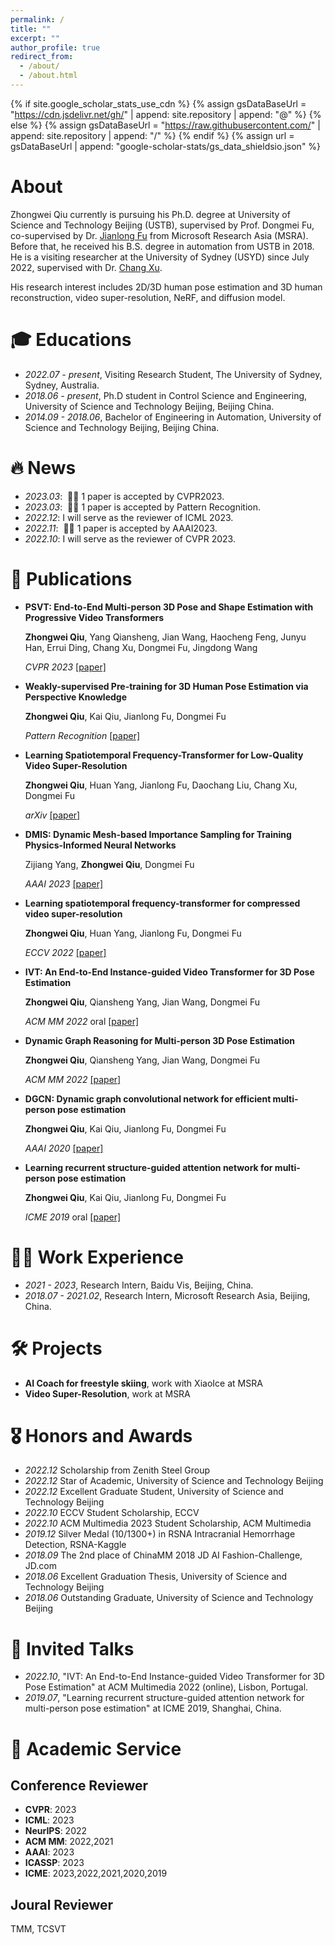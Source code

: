 ```yaml
---
permalink: /
title: ""
excerpt: ""
author_profile: true
redirect_from: 
  - /about/
  - /about.html
---
```


{% if site.google_scholar_stats_use_cdn %}
{% assign gsDataBaseUrl = "https://cdn.jsdelivr.net/gh/" | append: site.repository | append: "@" %}
{% else %}
{% assign gsDataBaseUrl = "https://raw.githubusercontent.com/" | append: site.repository | append: "/" %}
{% endif %}
{% assign url = gsDataBaseUrl | append: "google-scholar-stats/gs_data_shieldsio.json" %}

<span class='anchor' id='about-me'></span>

# About
Zhongwei Qiu currently is pursuing his Ph.D. degree at University of Science and Technology Beijing (USTB), supervised by Prof. Dongmei Fu, co-supervised by Dr. [Jianlong Fu](https://jianlong-fu.github.io/) from Microsoft Research Asia (MSRA). Before that, he received his B.S. degree in automation from USTB in 2018. He is a visiting researcher at the University of Sydney (USYD) since July 2022, supervised with Dr. [Chang Xu](http://changxu.xyz/).

His research interest includes 2D/3D human pose estimation and 3D human reconstruction, video super-resolution, NeRF, and diffusion model.

# 🎓︎ Educations
- *2022.07 - present*, Visiting Research Student, The University of Sydney, Sydney, Australia.
- *2018.06 - present*, Ph.D student in Control Science and Engineering, University of Science and Technology Beijing, Beijing China. 
- *2014.09 - 2018.06*, Bachelor of Engineering in Automation, University of Science and Technology Beijing, Beijing China. 

# 🔥 News
- *2023.03*: &nbsp;🎉🎉 1 paper is accepted by CVPR2023. 
- *2023.03*: &nbsp;🎉🎉 1 paper is accepted by Pattern Recognition. 
- *2022.12*: I will serve as the reviewer of ICML 2023.
- *2022.11*: &nbsp;🎉🎉 1 paper is accepted by AAAI2023. 
- *2022.10*: I will serve as the reviewer of CVPR 2023.

# 📝 Publications 
- **PSVT: End-to-End Multi-person 3D Pose and Shape Estimation with Progressive Video Transformers**
  
  **Zhongwei Qiu**, Yang Qiansheng, Jian Wang, Haocheng Feng, Junyu Han, Errui Ding, Chang Xu, Dongmei Fu, Jingdong Wang
  
  *CVPR 2023* [[paper]](https://arxiv.org/abs/2303.09187)
  
- **Weakly-supervised Pre-training for 3D Human Pose Estimation via Perspective Knowledge**
  
  **Zhongwei Qiu**, Kai Qiu, Jianlong Fu, Dongmei Fu
  
  *Pattern Recognition* [[paper]](https://www.sciencedirect.com/science/article/pii/S0031320323001978)
  
- **Learning Spatiotemporal Frequency-Transformer for Low-Quality Video Super-Resolution**
  
  **Zhongwei Qiu**, Huan Yang, Jianlong Fu, Daochang Liu, Chang Xu, Dongmei Fu
  
  *arXiv* [[paper]](https://arxiv.org/abs/2212.14046)

- **DMIS: Dynamic Mesh-based Importance Sampling for Training Physics-Informed Neural Networks**
  
  Zijiang Yang, **Zhongwei Qiu**, Dongmei Fu
  
  *AAAI 2023* [[paper]](https://arxiv.org/abs/2211.13944)
  
- **Learning spatiotemporal frequency-transformer for compressed video super-resolution**
  
  **Zhongwei Qiu**, Huan Yang, Jianlong Fu, Dongmei Fu
  
  *ECCV 2022* [[paper]](https://www.ecva.net/papers/eccv_2022/papers_ECCV/papers/136780252.pdf)
  
- **IVT: An End-to-End Instance-guided Video Transformer for 3D Pose Estimation**
  
  **Zhongwei Qiu**, Qiansheng Yang, Jian Wang, Dongmei Fu
  
  *ACM MM 2022* oral [[paper]](https://dl.acm.org/doi/abs/10.1145/3503161.3547871)

- **Dynamic Graph Reasoning for Multi-person 3D Pose Estimation**
  
  **Zhongwei Qiu**, Qiansheng Yang, Jian Wang, Dongmei Fu
  
  *ACM MM 2022* [[paper]](https://dl.acm.org/doi/abs/10.1145/3503161.3547846)
  
- **DGCN: Dynamic graph convolutional network for efficient multi-person pose estimation**
  
  **Zhongwei Qiu**, Kai Qiu, Jianlong Fu, Dongmei Fu
  
  *AAAI 2020* [[paper]](https://ojs.aaai.org/index.php/AAAI/article/view/6867)
  
- **Learning recurrent structure-guided attention network for multi-person pose estimation**
  
  **Zhongwei Qiu**, Kai Qiu, Jianlong Fu, Dongmei Fu
  
  *ICME 2019* oral [[paper]](https://ieeexplore.ieee.org/abstract/document/8785048)
  
# 👨‍💼 Work Experience
- *2021 - 2023*, Research Intern, Baidu Vis, Beijing, China.
- *2018.07 - 2021.02*, Research Intern, Microsoft Research Asia, Beijing, China.

# 🛠 Projects
- **AI Coach for freestyle skiing**, work with XiaoIce at MSRA
- **Video Super-Resolution**, work at MSRA

# 🎖 Honors and Awards
- *2022.12* Scholarship from Zenith Steel Group
- *2022.12* Star of Academic, University of Science and Technology Beijing
- *2022.12* Excellent Graduate Student, University of Science and Technology Beijing
- *2022.10* ECCV Student Scholarship, ECCV
- *2022.10* ACM Multimedia 2023 Student Scholarship, ACM Multimedia
- *2019.12* Silver Medal (10/1300+) in RSNA Intracranial Hemorrhage Detection, RSNA-Kaggle
- *2018.09* The 2nd place of ChinaMM 2018 JD AI Fashion-Challenge, JD.com
- *2018.06* Excellent Graduation Thesis, University of Science and Technology Beijing
- *2018.06* Outstanding Graduate, University of Science and Technology Beijing

# 💬 Invited Talks
- *2022.10*, "IVT: An End-to-End Instance-guided Video Transformer for 3D Pose Estimation" at ACM Multimedia 2022 (online), Lisbon, Portugal. 
- *2019.07*, "Learning recurrent structure-guided attention network for multi-person pose estimation" at ICME 2019, Shanghai, China.

# 📖 Academic Service
## Conference Reviewer
- **CVPR**: 2023
- **ICML**: 2023
- **NeurIPS**: 2022
- **ACM MM**: 2022,2021
- **AAAI**: 2023
- **ICASSP**: 2023
- **ICME**: 2023,2022,2021,2020,2019

## Joural Reviewer
TMM, TCSVT
